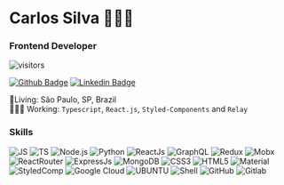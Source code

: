 # Carlos Silva 👨🏽‍💻
### Frontend Developer

![visitors](https://visitor-badge.laobi.icu/badge?page_id=carlosqsilva.carlosqsilva)

[![Github Badge](https://img.shields.io/badge/-Github-000?style=flat-square&logo=Github&logoColor=white&link=https://github.com/carlosqsilva)](https://github.com/carlosqsilva)
[![Linkedin Badge](https://img.shields.io/badge/-LinkedIn-blue?style=flat-square&logo=Linkedin&logoColor=white&link=https://www.linkedin.com/in/carlosqsilva/)](https://www.linkedin.com/in/carlosqsilva/)

📍Living: São Paulo, SP, Brazil <br/> 
👨🏾‍💻 Working: `Typescript`, `React.js`, `Styled-Components` and `Relay`

### Skills

<p>
  <img alt="JS" src="https://img.shields.io/badge/JavaScript-F7DF1E?style=for-the-badge&logo=javascript&logoColor=black"/>
  <img alt="TS" src="https://img.shields.io/badge/TypeScript-3178c6?style=for-the-badge&logo=typescript&logoColor=white"/>
  <img alt="Node.js" src="https://img.shields.io/badge/Node.js-43853D?style=for-the-badge&logo=node.js&logoColor=white"/>
  <img alt="Python" src="https://img.shields.io/badge/Python-14354C?style=for-the-badge&logo=python&logoColor=white"/>
  <img alt="ReactJs" src="https://img.shields.io/badge/React-20232A?style=for-the-badge&logo=react&logoColor=61DAFB"/>
  <img alt="GraphQL" src="https://img.shields.io/badge/GraphQL-e10098?style=for-the-badge&logo=graphql&logoColor=fff"/>
  <img alt="Redux" src="https://img.shields.io/badge/Redux-593D88?style=for-the-badge&logo=redux&logoColor=white"/>
  <img alt="Mobx" src="https://img.shields.io/badge/Mobx-121011?style=for-the-badge&logo=data%3Aimage%2Fpng%3Bbase64%2CiVBORw0KGgoAAAANSUhEUgAAACgAAAAoCAYAAACM%2FrhtAAAABGdBTUEAALGPC%2FxhBQAAACBjSFJNAAB6JgAAgIQAAPoAAACA6AAAdTAAAOpgAAA6mAAAF3CculE8AAAABmJLR0QA%2FwD%2FAP%2BgvaeTAAAAB3RJTUUH5QEKDxIHNUxLCAAAB2hJREFUWMOdmN%2BLXVcVxz9r73Puz7nJtGlJOiqhtkmjtKJJRbEV6aAtio%2Fig7RQC4U%2BCHnro%2F4BIhLQZxWkKNLXQk0NqK31IakTYqVIkpJOQzv5MZ3Mrzv33nP28uH82vucc83oJZl97r57r%2F3d37XWd6995Mqz9wNAH9hlBFhVFBSl%2BGjxL%2F%2BqiECnQzVCtRgJqsFYLU1o0QVo3ub9CqoqKqQnTnxha%2BPmKoIQ5WbuZcxpYBmKPkFKkwKiiAey7C96RChXrM9F88Ybn9vMvmb9IsJo2E%2Fu3PzwnCBngPVoW3ZZ0MFp4MfFpoO12j75Ok7BmmxssXQDR9t0aZ%2FT73YYdLsATypKPIx%2FYkY6HAmyXC5cQyI%2BKimGZH%2Bd03CS%2BL%2Fmc6WyIlJfpDRIr9NhNBggIoXLl6fbs5FBsEBUxyYNsM0B6sKxwZTafKm33pxuJ2Y07PvgUDRC1ZrM%2Bd7UfbOYuUm1NslnUcQz7duvxsdRxGjQx4jxwWW2QY0Ea4cg21msACiCa2VRWqfVWYwjy2g4wBgfnBf%2Fqpg55mqEyFz3Vckkre4rWQx2DpG1LAz62Aa4QooyFTDBnltYzLh2Yeu5umCwSXn4nKcVqMMILPS7RDYEhweu%2BBpVxjQwrfmCdvEwEnerHc72SO7c8Ixl%2F414kkFNSgTAYBePYOIug16XOI7Q6QTdvJGD1AaDkGevlrvUXMMEcEinz%2F0v%2FJTuw4%2BjaYIAe1f%2FwdovX8JNdio9dGCsx6LWxVuRzoD7nv8Z3c%2BexIiAsSTvv8POr34Ek91WcErOYENXBUQFXMLuylmmH76H9BY48I0fYBcPg5ggTgs5LA6GhhAriDFEi0ewgwNM3v49ureDu72Kpskc9%2BYMhm4NjyhNZmz%2B6TeoS4kOfZrhyWdqCZWhykIzm9sImTwu%2B90O1hjc9jqT139Bun4dxKBiWt1bWDJzFKFKGGMQYxFjaBcRqaRB2jO51%2B3Q7cSlYRUDxmYtGkiLlglDJTPsQ8OaXRJkdpDN%2BQKijm4c0evE%2BYLez3lsVmJfiLMn1r6Lw0CsEkZUwvgsPibi4PJzxEvH2PrzK8yuXYTIZiy6FPvAMUZP%2FRD7ySrTt17xijdtslUVYo2yzNTXbRdtqcsapDM6nzrO4jMvMjz17SJZy5X7jy6z8PRL2CPH0HRWLO%2BBrFD6NWQFLvtmpIbDd7W0YCt%2Fd47xP%2F8C6ug98hXoDnGaHetRb8Dgc0%2BAOmbv%2FRVcWrrRZ07r4FqE2iBy98qljVtjmFxdYfbx%2B3SPPkZ8%2BEHS1GENDA4fJX7wJO7mNdIPLpKFei1QvNMjlBm8tkgS%2F6zdL4sipBsfM%2F7Xm9jRvfRPfA1RoRtFxA89jtyzxOzfb5FurIGn3UXE%2BadHxWAVo0VFY7wV90NjQKimCTvvvI6mCcMvfZN4cACiLtHnl8ElzC6dhVyIA%2F7UZ5BWcEV%2F5CdvdQZTXSOQei1TsWwsk8vnmV67RO%2FYl4kfeBhNdoiOf5Vk9V2SqxdyIfZcGDAoJVNtMkPBYOXe%2F5VFwW2vM77wGmZwkO6jT2Ee%2BTpy8AizlddwW7czpv0bouIxGIKjBi7XwYKn8BwNWWzxb95ExjJZOUv69IsMnvgeOpvgNm8wvfjHMthVQbwgLF1eA1d3b3WSNESu%2Bdi8ZAiRtdgoYvbRFfZW3iBeOk7n6GPMLr1BunYZFRMKsUdjJjH%2FHVxesFYA6ueoD01CbETGZNWwgqZTdt5%2BFbd5i3TzFuO%2Fv4omMwoKSxCUXV6rwfkbXvzVO%2BpqkMqqpu5jAWsMUoADEMv08nlu%2Fvw5FHDX36VjjLdQ856teT2mdVA10Y5az%2BCCJs2qUXUpaEqR08YYHOHKmkyZXLmAqiLWEndN5gnN3Fl5QLMa0KVZXemVW40ThaJYmPMmQKIOwye%2FT3TfZzC9BezoEG7rVjk2KAAgXzDDnDrN3jr4jAFm4RDD75xG97ZJbq%2By%2B%2Bbv0GTacqKUJX9erXjvSXJ1QmzE4IvfovPQKXApbrxFunEjC3A%2F4AMXZWbSVDH5RUXzVE7vrGHuWaJ36ruIiZheOc%2Fu3%2F5wdwbbCBQEne2x%2FuuXkU4vu0cgmYxMxyG4RpZC6iAqk0NgOmbzty9D1Ck352Z7uOleYKOeQFEAqPa2CVXcxhoiUsZccR2onjUotYqTwrnsrmKKMU5JPvmojMkqOKS0URdtbSZJM5ONteWOCp0KuAuKgMrHDsWlILZaOCv3vQ36V9e6R3K7RvDvD2HZYowJDWgNSvUGMnRT3pG6%2BULcuCD5bVnyq1%2FNeA9CFuABuDBj54LzKHUpZULVhTjc4LyqOguR4H2TQJ4QPqb9gcPv1ywGnWdjXvU8v3BViYAUSCA84qrN7R9cPZNdftsTy77BebVhokpqxmO2gHN4n5r8tjIU9ocxWsYbkKb5tDlCXNdPL2bPxTFb0WAAwJl8fPYSPcjYdq3zS6YguwMaFad4mT7%2Fku5VNokq54AzsxnI9ReWfJeOVLHZBv8%2F1%2FrsFS9oOnFxtN%2FVtQKaWstWkmQm%2FgMyQFdaCk7%2FfQAAACV0RVh0ZGF0ZTpjcmVhdGUAMjAyMS0wMS0xMFQxNDo0NzozOSswMDowMF9U6AIAAAAldEVYdGRhdGU6bW9kaWZ5ADIwMjEtMDEtMTBUMTQ6NDc6MzkrMDA6MDAuCVC%2BAAAAAElFTkSuQmCC%0A"/>
  <img alt="ReactRouter" src="https://img.shields.io/badge/React_Router-CA4245?style=for-the-badge&logo=react-router&logoColor=white"/>
  <img alt="ExpressJs" src="https://img.shields.io/badge/Express.js-404D59?style=for-the-badge&logo=express"/>
  <img alt="MongoDB" src="https://img.shields.io/badge/MongoDB-4EA94B?style=for-the-badge&logo=mongodb&logoColor=white"/>
  <img alt="CSS3" src="https://img.shields.io/badge/CSS-239120?&style=for-the-badge&logo=css3&logoColor=white"/>
  <img alt="HTML5" src="https://img.shields.io/badge/HTML5-E34F26?style=for-the-badge&logo=html5&logoColor=white"/>
  <img alt="Material" src="https://img.shields.io/badge/Material--UI-0081CB?style=for-the-badge&logo=material-ui&logoColor=white"/>
  <img alt="StyledComp" src="https://img.shields.io/badge/styled--components-DB7093?style=for-the-badge&logo=styled-components&logoColor=white"/>
  <img alt="Google Cloud" src="https://img.shields.io/badge/Google_Cloud-4285F4?style=for-the-badge&logo=google-cloud&logoColor=white"/>
  <img alt="UBUNTU" src="https://img.shields.io/badge/Ubuntu-E95420?style=for-the-badge&logo=ubuntu&logoColor=white"/>
  <img alt="Shell" src="https://img.shields.io/badge/Shell_Script-121011?style=for-the-badge&logo=gnu-bash&logoColor=white"/>
  <img alt="GitHub" src="https://img.shields.io/badge/GitHub-100000?style=for-the-badge&logo=github&logoColor=white"/>
  <img alt="Gitlab" src="https://img.shields.io/badge/Gitlab-100000?style=for-the-badge&logo=gitlab&logoColor=white"/>
</p>
